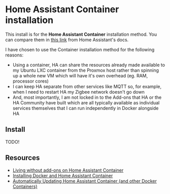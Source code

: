 # Home Assistant Container installation

This install is for the **Home Assistant Container** installation method. You can compare them in [this link](https://www.home-assistant.io/installation#compare-installation-methods) from Home Assistant's docs.

I have chosen to use the Container installation method for the following reasons:

- Using a container, HA can share the resources already made available to my Ubuntu LXC container from the Proxmox host rather than spinning up a whole new VM which will have it's own overhead (eg. RAM, processor cores)
- I can keep HA separate from other services like MQTT so, for example, when I need to restart HA my Zigbee network doesn't go down
- And, most importantly, I am not locked in to the Add-ons that HA or the HA Community have built which are all typically available as individual services themselves that I can run independently in Docker alongside HA

## Install

TODO!

##

## Resources

- [Living without add-ons on Home Assistant Container](https://www.youtube.com/watch?v=DV_OD4OPKno)
- [Installing Docker and Home Assistant Container](https://www.youtube.com/watch?v=S-itdbqwj4I)
- [Automatically Updating Home Assistant Container (and other Docker Containers)](https://www.youtube.com/watch?v=Wx1TsuTgv_Q)
